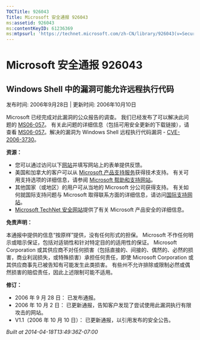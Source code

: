 ```yaml
---
TOCTitle: 926043
Title: Microsoft 安全通报 926043
ms:assetid: 926043
ms:contentKeyID: 61236369
ms:mtpsurl: 'https://technet.microsoft.com/zh-CN/library/926043(v=Security.10)'
---
```

Microsoft 安全通报 926043
=========================

Windows Shell 中的漏洞可能允许远程执行代码
------------------------------------------

发布时间: 2006年9月28日 | 更新时间: 2006年10月10日

Microsoft 已经完成对此漏洞的公众报告的调查。 我们已经发布了可以解决此问题的 [MS06-057](https://technet.microsoft.com/security/bulletin/ms06-057)。 有关此问题的详细信息（包括可用安全更新的下载链接），请查看 [MS06-057](https://technet.microsoft.com/security/bulletin/ms06-057)。解决的漏洞为 Windows Shell 远程执行代码漏洞 - [CVE-2006-3730](https://www.cve.mitre.org/cgi-bin/cvename.cgi?name=cve-2006-3730)。

**资源：**

-   您可以通过访问以下[网站](https://support.microsoft.com/common/survey.aspx?scid=sw;en;1257&amp;showpage=1&amp;ws=technet&amp;sd=tech)并填写网站上的表单提供反馈。
-   美国和加拿大的客户可以从 [Microsoft 产品支持服务](https://go.microsoft.com/fwlink/?linkid=21131)获得技术支持。 有关可用支持选项的详细信息，请参阅 [Microsoft 帮助和支持网站](https://support.microsoft.com/default.aspx?ln=zh-cn)。
-   其他国家（或地区）的用户可从当地的 Microsoft 分公司获得支持。 有关如何就国际支持问题与 Microsoft 取得联系方面的详细信息，请访问[国际支持网站](https://go.microsoft.com/fwlink/?linkid=21155)。
-   [Microsoft TechNet 安全网站](https://go.microsoft.com/fwlink/?linkid=21132)提供了有关 Microsoft 产品安全的详细信息。

**免责声明：**

本通报中提供的信息“按原样”提供，没有任何形式的担保。 Microsoft 不作任何明示或暗示保证，包括对适销性和针对特定目的的适用性的保证。 Microsoft Corporation 或其供应商不对任何损害（包括直接的、间接的、偶然的、必然的损害，商业利润损失，或特殊损害）承担任何责任，即使 Microsoft Corporation 或其供应商事先已被告知有可能发生此类损害。 有些州不允许排除或限制必然或偶然损害的赔偿责任，因此上述限制可能不适用。

**修订：**

-   2006 年 9 月 28 日： 已发布通报。
-   2006 年 10 月 2 日： 已更新通报，告知客户发现了尝试使用此漏洞执行有限攻击的网站。
-   V1.1（2006 年 10 月 10 日）： 已更新通报，以引用发布的安全公告。

*Built at 2014-04-18T13:49:36Z-07:00*

